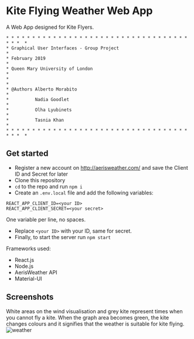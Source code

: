 # Kite Flying Weather Web App

A Web App designed for Kite Flyers.

```
* * * * * * * * * * * * * * * * * * * * * * * * * * * * * * * * * * * * * *  *
* Graphical User Interfaces - Group Project                                  *
* February 2019                                                              *
* Queen Mary University of London                                            *
*                                                                            *
* @Authors Alberto Morabito                                                  *
*          Nadia Goodlet                                                     *
*          Olha Lyubinets                                                    *
*          Tasnia Khan                                                       *
* * * * * * * * * * * * * * * * * * * * * * * * * * * * * * * * * * * * * *  *
```

## Get started

- Register a new account on http://aerisweather.com/ and save the Client ID and Secret for later
- Clone this repository
- `cd` to the repo and run `npm i`
- Create an `.env.local` file and add the following variables:

```
REACT_APP_CLIENT_ID=<your ID>
REACT_APP_CLIENT_SECRET=<your secret>
```

One variable per line, no spaces.

- Replace `<your ID>` with your ID, same for secret.
- Finally, to start the server run `npm start`

Frameworks used:

- React.js
- Node.js
- AerisWeather API
- Material-UI


## Screenshots
White areas on the wind visualisation and grey kite represent times when you cannot fly a kite. When the graph area becomes green, the kite changes colours and it signifies that the weather is suitable for kite flying.
![weather](https://user-images.githubusercontent.com/17802955/54031224-0d98b900-41a6-11e9-974a-e88b5084e586.jpg)

